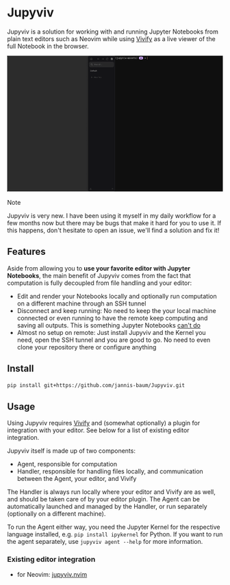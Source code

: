 # Jupyviv

Jupyviv is a solution for working with and running Jupyter Notebooks from plain
text editors such as Neovim while using
[Vivify](https://github.com/jannis-baum/Vivify) as a live viewer of the full
Notebook in the browser.

<picture>
  <source media="(prefers-color-scheme: dark)" srcset="https://raw.githubusercontent.com/jannis-baum/assets/refs/heads/main/Jupyviv/showcase-dark.gif">
  <source media="(prefers-color-scheme: light)" srcset="https://raw.githubusercontent.com/jannis-baum/assets/refs/heads/main/Jupyviv/showcase-light.gif">
  <img alt="Showcase" src="https://raw.githubusercontent.com/jannis-baum/assets/refs/heads/main/Jupyviv/showcase-dark.gif">
</picture>

> [!NOTE]
> Jupyviv is very new. I have been using it myself in my daily workflow for a
> few months now but there may be bugs that make it hard for you to use it. If
> this happens, don't hesitate to open an issue, we'll find a solution and fix
> it!

## Features

Aside from allowing you to **use your favorite editor with Jupyter Notebooks**,
the main benefit of Jupyviv comes from the fact that computation is fully
decoupled from file handling and your editor:

- Edit and render your Notebooks locally and optionally run computation on a
  different machine through an SSH tunnel
- Disconnect and keep running: No need to keep the your local machine connected
  or even running to have the remote keep computing and saving all outputs. This
  is something Jupyter Notebooks [can't
  do](https://stackoverflow.com/a/36845963)
- Almost no setup on remote: Just install Jupyviv and the Kernel you need, open
  the SSH tunnel and you are good to go. No need to even clone your repository
  there or configure anything

## Install

```sh
pip install git+https://github.com/jannis-baum/Jupyviv.git
```

## Usage

Using Jupyviv requires [Vivify](github.com/jannis-baum/Vivify) and (somewhat
optionally) a plugin for integration with your editor. See below for a list of
existing editor integration.

Jupyviv itself is made up of two components:

- Agent, responsible for computation
- Handler, responsible for handling files locally, and communication between the
  Agent, your editor, and Vivify

The Handler is always run locally where your editor and Vivify are as well, and
should be taken care of by your editor plugin. The Agent can be automatically
launched and managed by the Handler, or run separately (optionally on a
different machine).

To run the Agent either way, you need the Jupyter Kernel for the respective
language installed, e.g. `pip install ipykernel` for Python. If you want to run
the agent separately, use `jupyviv agent --help` for more information.

### Existing editor integration

- for Neovim: [jupyviv.nvim](https://github.com/jannis-baum/jupyviv.nvim)
